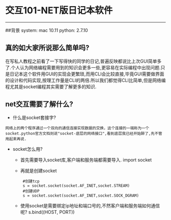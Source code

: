 # 交互101-NET版日记本软件
--------------

##背景
    system: mac 10.11
    python: 2.7.10
    

## 真的如大家所说那么简单吗?
在写私人教程之前看了一下写得快的同学的日记,普遍反映都说比上次GUI简单多了.个人认为网络编程需要用到的知识会更多一些,更容易在实际编程中出现问题.只是日记本这个软件用GUI的实现会更繁琐,而用CLI会比较直接,毕竟GUI需要做界面的设计和代码实现,按理工作量是CLI的两倍.所以我们都觉得CLI比简单,但是网络编程尤其是socket编程其实需要了解更多的知识.

## net交互需要了解什么?
   * 什么是socket套接字?

    网络上的两个程序通过一个双向的通信连接实现数据的交换，这个连接的一端称为一个socket.python官方文档则说"socket-底层的网络接口",看到底层我已经开始醉了,先不管用起来再说.
   * socket怎么用?
     * 首先需要导入socket库,客户端和服务端都需要导入.
            import socket
     * 再就是创建socket
            
            #创建tcp
            s = socket.socket(socket.AF_INET,socket.STREAM)
            #创建UDP
            s = socket.socket(socket.AF_INET,socket.SOCK_DGRAM)
     * 使用socket是需要绑定ip地址和端口号的,不然客户端和服务端如何通信呢?
            s.bind((HOST, PORT))
    
